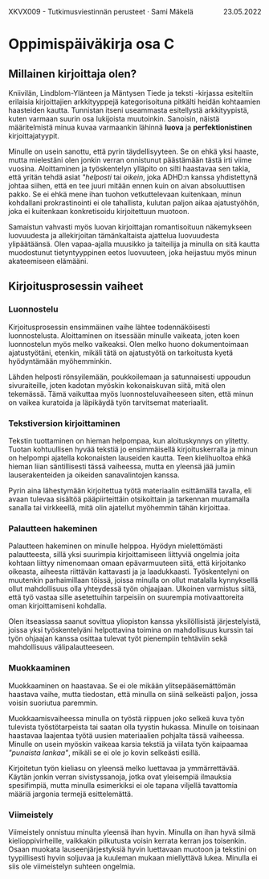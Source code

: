 XKVX009 - Tutkimusviestinnän perusteet &middot; Sami Mäkelä <span style="float:right">23.05.2022</span>

# Oppimispäiväkirja osa C

## Millainen kirjoittaja olen?
Kniivilän, Lindblom-Ylänteen ja Mäntysen Tiede ja teksti -kirjassa esiteltiin erilaisia kirjoittajien arkkityyppejä kategorisoituna pitkälti heidän kohtaamien haasteiden kautta. Tunnistan itseni useammasta esitellystä arkkityypistä, kuten varmaan suurin osa lukijoista muutoinkin. Sanoisin, näistä määritelmistä minua kuvaa varmaankin lähinnä **luova** ja **perfektionistinen** kirjoittajatyypit.

Minulle on usein sanottu, että pyrin täydellisyyteen. Se on ehkä yksi haaste, mutta mielestäni olen jonkin verran onnistunut päästämään tästä irti viime vuosina. Aloittaminen ja työskentelyn ylläpito on silti haastavaa sen takia, että yritän tehdä asiat *"helposti* tai *oikein*, joka ADHD:n kanssa yhdistettynä johtaa siihen, että en tee juuri mitään ennen kuin on aivan absoluuttisen pakko. Se ei ehkä mene ihan tuohon vetkuttelevaan kuitenkaan, minun kohdallani prokrastinointi ei ole tahallista, kulutan paljon aikaa ajatustyöhön, joka ei kuitenkaan konkretisoidu kirjoitettuun muotoon.

Samaistun vahvasti myös luovan kirjoittajan romantisoituun näkemykseen luovuudesta ja allekirjoitan tämänkaltaista ajattelua luovuudesta ylipäätäänsä. Olen vapaa-ajalla muusikko ja taiteilija ja minulla on sitä kautta muodostunut tietyntyyppinen eetos luovuuteen, joka heijastuu myös minun akateemiseen elämääni.

## Kirjoitusprosessin vaiheet

### Luonnostelu
Kirjoitusprosessin ensimmäinen vaihe lähtee todennäköisesti luonnostelusta. Aloittaminen on itsessään minulle vaikeata, joten koen luonnostelun myös melko vaikeaksi. Olen melko huono dokumentoimaan ajatustyötäni, etenkin, mikäli tätä on ajatustyötä on tarkoitusta kyetä hyödyntämään myöhemminkin. 

Lähden helposti rönsyilemään, poukkoilemaan ja satunnaisesti uppoudun sivuraiteille, joten kadotan myöskin kokonaiskuvan siitä, mitä olen tekemässä. Tämä vaikuttaa myös luonnosteluvaiheeseen siten, että minun on vaikea kuratoida ja läpikäydä työn tarvitsemat materiaalit.

### Tekstiversion kirjoittaminen
Tekstin tuottaminen on hieman helpompaa, kun aloituskynnys on ylitetty. Tuotan kohtuullisen hyvää tekstiä jo ensimmäisellä kirjoituskerralla ja minun on helpompi ajatella kokonaisten lauseiden kautta. Teen kielihuoltoa ehkä hieman liian säntillisesti tässä vaiheessa, mutta en yleensä jää jumiin lauserakenteiden ja oikeiden sanavalintojen kanssa. 

Pyrin aina lähestymään kirjoitettua työtä materiaalin esittämällä tavalla, eli avaan tulevaa sisältöä pääpiirteittäin otsikoittain ja tarkennan muutamalla sanalla tai virkkeellä, mitä olin ajatellut myöhemmin tähän kirjoittaa.

### Palautteen hakeminen
Palautteen hakeminen on minulle helppoa. Hyödyn mielettömästi palautteesta, sillä yksi suurimpia kirjoittamiseen liittyviä ongelmia joita kohtaan liittyy nimenomaan omaan epävarmuuteen siitä, että kirjoitanko oikeasta, aiheesta riittävän kattavasti ja ja laadukkaasti. Työskentelyni on muutenkin parhaimillaan töissä, joissa minulla on ollut matalalla kynnyksellä ollut mahdollisuus olla yhteydessä työn ohjaajaan. Ulkoinen varmistus siitä, että työ vastaa sille asetettuihin tarpeisiin on suurempia motivaattoreita oman kirjoittamiseni kohdalla.

Olen itseasiassa saanut sovittua yliopiston kanssa yksilöllisistä järjestelyistä, joissa yksi työskentelyäni helpottavina toimina on mahdollisuus kurssin tai työn ohjaajan kanssa osittaa tulevat työt pienempiin tehtäviin sekä mahdollisuus välipalautteeseen.

### Muokkaaminen
Muokkaaminen on haastavaa. Se ei ole mikään ylitsepääsemättömän haastava vaihe, mutta tiedostan, että minulla on siinä selkeästi paljon, jossa voisin suoriutua paremmin.

Muokkaamisvaiheessa minulla on työstä riippuen joko selkeä kuva työn tulevista työstötarpeista tai saatan olla tyystin hukassa. Minulle on toisinaan haastavaa laajentaa työtä uusien materiaalien pohjalta tässä vaiheessa. Minulle on usein myöskin vaikeaa karsia tekstiä ja viilata työn kaipaamaa *"punaista lankaa"*, mikäli se ei ole jo kovin selkeästi esillä.

Kirjoitetun työn kieliasu on yleensä melko luettavaa ja ymmärrettävää. Käytän jonkin verran sivistyssanoja, jotka ovat yleisempiä ilmauksia spesifimpiä, mutta minulla esimerkiksi ei ole tapana viljellä tavattomia määriä jargonia termejä esittelemättä.

### Viimeistely
Viimeistely onnistuu minulta yleensä ihan hyvin. Minulla on ihan hyvä silmä kielioppivirheille, vaikkakin pilkutusta voisin kerrata kerran jos toisenkin. Osaan muokata lauseenjärjestyksiä hyvin luettavaan muotoon ja tekstini on tyypillisesti hyvin soljuvaa ja kuuleman mukaan miellyttävä lukea. Minulla ei siis ole viimeistelyn suhteen ongelmia.